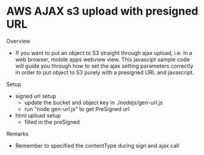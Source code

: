 # AWS AJAX s3 upload with presigned URL
Overview
- If you want to put an object to S3 straight through ajax upload, i.e. in a web browser, mobile apps webview view. This javascipt sample code will guide you through how to set the ajax setting parameters correctly in order to put object to S3 purely with a presigned URL and javascript.

Setup
- signed url setup
  - update the bucket and object key in ./nodejs/gen-url.js
  - run "node gen-url.js" to get PreSigned url
- html upload setup
  - filled in the preSigned

Remarks
- Remember to specified the contentType during sign and ajax call
